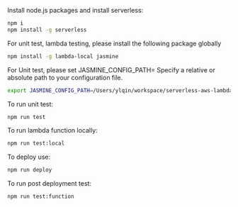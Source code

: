 Install node.js packages and install serverless:
```bash
npm i
npm install -g serverless
```

For unit test, lambda testing, please install the following package globally
```bash
npm install -g lambda-local jasmine
```

For Unit test, please set JASMINE_CONFIG_PATH= Specify a relative or absolute path to your configuration file.
```bash
export JASMINE_CONFIG_PATH=/Users/ylqin/workspace/serverless-aws-lambda-typescript-examples/jasmine.json
```

To run unit test:
```bash
npm run test
```

To run lambda function locally:
```bash
npm run test:local
```

To deploy use:
```bash
npm run deploy
```

To run post deployment test:
```bash
npm run test:function
```



